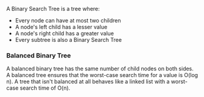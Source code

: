 ﻿<!--
    title=Binary Search Tree
    template=algorithms
    menu=project
    wikipedia=http://en.wikipedia.org/wiki/Binary_search_tree

    readTime=O(log n) / O(n)
    insertTime=O(log n) / O(n)
    deleteTime=O(log n) / O(n)
-->
A Binary Search Tree is a tree where:

* Every node can have at most two children
* A node's left child has a lesser value
* A node's right child has a greater value
* Every subtree is also a Binary Search Tree

### Balanced Binary Tree
A balanced binary tree has the same number of child nodes on both sides. A balanced tree ensures that the
worst-case search time for a value is O(log n). A tree that isn't balanced at all behaves like a linked list
with a worst-case search time of O(n).